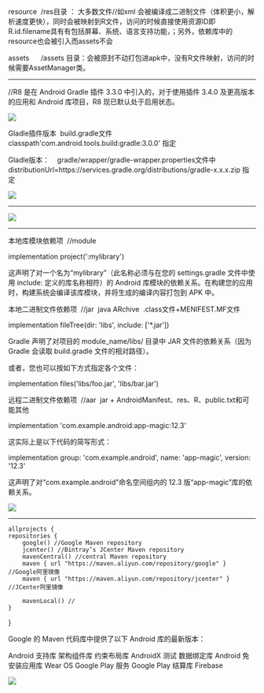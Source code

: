 resource  /res目录 ： 大多数文件//如xml 会被编译成二进制文件（体积更小，解析速度更快），同时会被映射到R文件，访问的时候直接使用资源ID即R.id.filename具有有包括屏幕、系统、语言支持功能，；另外，依赖库中的resource也会被引入而assets不会




assets      /assets 目录：会被原封不动打包进apk中，没有R文件映射，访问的时候需要AssetManager类。


----------


//R8 是在 Android Gradle 插件 3.3.0 中引入的，对于使用插件 3.4.0 及更高版本的应用和 Android 库项目，R8 现已默认处于启用状态。

![](https://github.com/WhileCrow/AndroidKnowledge/tree/main/res/0001.png)


Gladle插件版本  build.gradle文件  classpath'com.android.tools.build:gradle:3.0.0' 指定

Gladle版本：    gradle/wrapper/gradle-wrapper.properties文件中 distributionUrl=https\://services.gradle.org/distributions/gradle-x.x.x.zip 指定


![](https://github.com/WhileCrow/AndroidKnowledge/tree/main/res/0002.png)



----------


![](https://github.com/WhileCrow/AndroidKnowledge/tree/main/res/0003.webp)





----------



本地库模块依赖项  //module

implementation project(':mylibrary')



这声明了对一个名为“mylibrary”（此名称必须与在您的 settings.gradle 文件中使用 include: 定义的库名称相符）的 Android 库模块的依赖关系。在构建您的应用时，构建系统会编译该库模块，并将生成的编译内容打包到 APK 中。

本地二进制文件依赖项  //jar  java ARchive  .class文件+MENIFEST.MF文件

implementation fileTree(dir: 'libs', include: ['*.jar'])



Gradle 声明了对项目的 module_name/libs/ 目录中 JAR 文件的依赖关系（因为 Gradle 会读取 build.gradle 文件的相对路径）。

或者，您也可以按如下方式指定各个文件：

implementation files('libs/foo.jar', 'libs/bar.jar')



远程二进制文件依赖项  //aar  jar + AndroidManifest、res、R、public.txt和可能其他

implementation 'com.example.android:app-magic:12.3'



这实际上是以下代码的简写形式：

implementation group: 'com.example.android', name: 'app-magic', version: '12.3'




这声明了对“com.example.android”命名空间组内的 12.3 版“app-magic”库的依赖关系。

![](https://github.com/WhileCrow/AndroidKnowledge/tree/main/res/0004.png)



----------


    allprojects {
    repositories {
        google() //Google Maven repository
        jcenter() //Bintray’s JCenter Maven repository
        mavenCentral() //central Maven repository
        maven { url "https://maven.aliyun.com/repository/google" }  //Google阿里镜像
        maven { url "https://maven.aliyun.com/repository/jcenter" }  //JCenter阿里镜像

        mavenLocal() //
    }
}


Google 的 Maven 代码库中提供了以下 Android 库的最新版本：

Android 支持库
架构组件库
约束布局库
AndroidX 测试
数据绑定库
Android 免安装应用库
Wear OS
Google Play 服务
Google Play 结算库
Firebase


![](https://github.com/WhileCrow/AndroidKnowledge/tree/main/res/0005.png)
